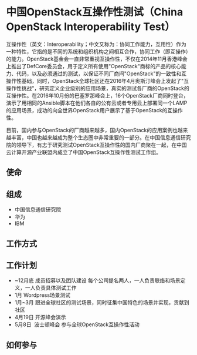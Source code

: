 # 中国OpenStack互操作性测试（China OpenStack Interoperability Test）

互操作性（英文：Interoperability；中文又称为：协同工作能力，互用性）作为一种特性，它指的是不同的系统和组织机构之间相互合作，协同工作（即互操作）的能力。OpenStack基金会一直非常重视互操作性，不仅在2014年11月香港峰会上推出了DefCore委员会，用于定义所有使用"OpenStack"商标的产品的核心能力、代码，以及必须通过的测试，以保证不同厂商间"OpenStack"的一致性和互操作性基础，同时，OpenStack全球社区还在2016年4月奥斯汀峰会上发起了"互操作性挑战"，研究定义企业级别的应用场景，真实的测试各厂商的OpenStack的互操作性。在2016年10月份的巴塞罗那峰会上，16个OpenStack厂商同时登台，演示了用相同的Ansible脚本在他们各自的公有云或者专用云上部署同一个LAMP的应用场景，成功的向全世界OpenStack用户展示了基于OpenStack的互操作性。

目前，国内参与OpenStack的厂商越来越多，国内OpenStack的应用案例也越来越丰富，中国也越来越成为整个生态圈中非常重要的一部分。在中国信息通信研究院的领导下，有志于研究测试OpenStack互操作性的国内厂商聚在一起，在中国云计算开源产业联盟内成立了中国OpenStack互操作性测试工作组。

## 使命

## 组成
- 中国信息通信研究院
- 华为
- IBM

## 工作方式

## 工作计划
- ~12月底 成员招募以及团队建设 每个公司提名两人，一人负责联络和场景定义，一人负责具体测试工作
- 1月 Wordpress场景测试
- 1月~3月 跟进全球社区的测试场景，同时征集中国特色的场景并实现，贡献到社区
- 4月19日 开源峰会演示
- 5月8日  波士顿峰会 参与全球OpenStack互操作性活动

## 如何参与
